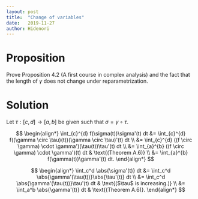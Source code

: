 ```yaml
---
layout: post
title:  "Change of variables"
date:   2019-11-27
author: Hidenori
---
```


# Proposition
Prove Proposition 4.2 (A first course in complex analysis) and the fact that the length of $\gamma$ does not change under reparametrization.


# Solution
Let $\tau:[c, d] \rightarrow [a, b]$ be given such that $\sigma = \gamma \circ \tau$.

$$
\begin{align*}
  \int_{c}^{d} f(\sigma(t))\sigma'(t) dt
    &= \int_{c}^{d} f((\gamma \circ \tau)(t))(\gamma \circ \tau)'(t) dt \\
    &= \int_{c}^{d} ((f \circ \gamma) \cdot \gamma')(\tau(t))\tau'(t) dt \\
    &= \int_{a}^{b} ((f \circ \gamma) \cdot \gamma')(t) dt & \text{(Theorem A.6)} \\
    &= \int_{a}^{b} f(\gamma(t))\gamma'(t) dt.
\end{align*}
$$

$$
\begin{align*}
  \int_c^d \abs{\sigma'(t)} dt
    &= \int_c^d \abs{\gamma'(\tau(t))}\abs{\tau'(t)} dt \\
    &= \int_c^d \abs{\gamma'(\tau(t))}\tau'(t) dt & \text{($\tau$ is increasing.)} \\
    &= \int_a^b \abs{\gamma'(t)} dt & \text{(Theorem A.6)}.
\end{align*}
$$
